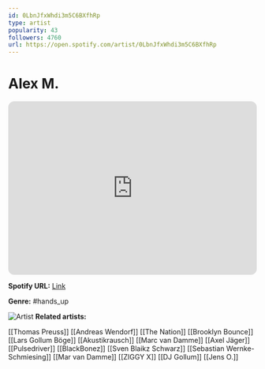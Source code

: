 ```yaml
---
id: 0LbnJfxWhdi3m5C6BXfhRp
type: artist
popularity: 43
followers: 4760
url: https://open.spotify.com/artist/0LbnJfxWhdi3m5C6BXfhRp
---
```

# Alex M.

<iframe style="border-radius:12px" src="https://open.spotify.com/embed/artist/0LbnJfxWhdi3m5C6BXfhRp" width="100%" height="352" frameBorder="0" allowfullscreen="" allow="autoplay; clipboard-write; encrypted-media; fullscreen; picture-in-picture" loading="lazy"></iframe>

**Spotify URL:** [Link](https://open.spotify.com/artist/0LbnJfxWhdi3m5C6BXfhRp)

**Genre:**  #hands_up

![Artist](https://i.scdn.co/image/ab6761610000e5eb3137652decdd09ed405a5ec8)
**Related artists:**

[[Thomas Preuss]]
[[Andreas Wendorf]]
[[The Nation]]
[[Brooklyn Bounce]]
[[Lars Gollum Böge]]
[[Akustikrausch]]
[[Marc van Damme]]
[[Axel Jäger]]
[[Pulsedriver]]
[[BlackBonez]]
[[Sven Blaikz Schwarz]]
[[Sebastian Wernke-Schmiesing]]
[[Mar van Damme]]
[[ZIGGY X]]
[[DJ Gollum]]
[[Jens O.]]

